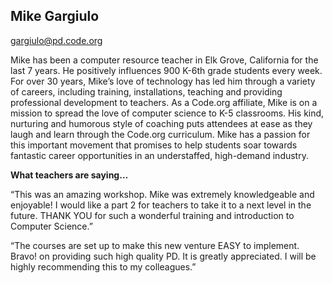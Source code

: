 ## Mike Gargiulo

[gargiulo@pd.code.org](mailto:gargiulo@pd.code.org)

Mike has been a computer resource teacher in Elk Grove, California for the last 7 years. He positively influences 900 K-6th grade students every week. For over 30 years, Mike’s love of technology has led him through a variety of careers, including training, installations, teaching and providing professional development to teachers. As a Code.org affiliate, Mike is on a mission to spread the love of computer science to K-5 classrooms. His kind, nurturing and humorous style of coaching puts attendees at ease as they laugh and learn through the Code.org curriculum. Mike has a passion for this important movement that promises to help students soar towards fantastic career opportunities in an understaffed, high-demand industry.

**What teachers are saying…**

“This was an amazing workshop. Mike was extremely knowledgeable and enjoyable! I would like a part 2 for teachers to take it to a next level in the future. THANK YOU for such a wonderful training and introduction to Computer Science.”

“The courses are set up to make this new venture EASY to implement. Bravo! on providing such high quality PD. It is greatly appreciated. I will be highly recommending this to my colleagues.”

